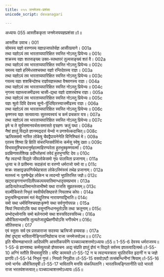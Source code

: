 ```yaml
---
title: ०५५ जनमेजय-प्रशंसा
unicode_script: devanagari

---
```



अध्यायः 055
	आस्तीककृता जनमेजययज्ञप्रशंसा॥1॥ 

आस्तीक उवाच। 	001  
सोमस्य यज्ञो वरुणस्य यज्ञःप्रजापतेर्यज्ञ आसीत्प्रयागे। 	001a  
तथा यज्ञोऽयं तव भारताग्र्यपारिक्षित स्वस्ति नोऽस्तु प्रियेभ्यः॥ 	001c  
शक्रस्य यज्ञः शतसङ्ख्य उक्त-स्तथापरं तुल्यसङ्ख्यं शतं वै। 	002a  
तथा यज्ञोऽयं तव भारताग्र्यपारिक्षित स्वस्ति नोऽस्तु प्रियेभ्यः॥ 	002c  
यमस्य यज्ञो हरिमेधसश्चयथा यज्ञो रन्तिदेवस्य राज्ञः। 	003a  
तथा यज्ञोऽयं तव भारताग्र्यपारिक्षित स्वस्ति नोऽस्तु प्रियेभ्यः॥ 	003c  
गयस्य यज्ञः शशबिन्दोश्च राज्ञोयज्ञस्तथा वैश्रवणस्य राज्ञः। 	004a  
तथा यज्ञोऽयं तव भारताग्र्यपारिक्षित स्वस्ति नोऽस्तु प्रियेभ्यः॥ 	004c  
नृगस्य यज्ञस्त्वजमीढस्य चासी-द्यथा यज्ञो दाशरथेश्च राज्ञः। 	005a  
तथा यज्ञोऽयं तव भारताग्र्यपारिक्षित स्वस्ति नोऽस्तु प्रियेभ्यः॥ 	005c  
यज्ञः श्रुतो दिवि देवस्य सूनो-र्युधिष्ठिरस्याजमीढस्य राज्ञः। 	006a  
तथा यज्ञोऽयं तव भारताग्र्यपारिक्षित स्वस्ति नोऽस्तु प्रियेभ्यः॥ 	006c  
कृष्णस्य यज्ञः सत्यवत्याः सुतस्यस्वयं च कर्म प्रचकार यत्र। 	007a  
तथा यज्ञोऽयं तव भारताग्र्यपारिक्षित स्वस्ति नोऽस्तु प्रियेभ्यः॥ 	007c  
इमे च ते सूर्यसमानवर्चसःसमासते वृत्रहणः क्रतुं यथा। 	008a  
नैषां ज्ञातुं विद्यते ज्ञानमद्यदत्तं येभ्यो न प्रणश्येत्कदाचित्॥ 	008c  
ऋत्विक्समो नास्ति लोकेषु चैवद्वैपायनेनेति विनिश्चितं मे। 	009a  
एतस्य शिष्या हि क्षितिं संचरन्तिसर्वर्त्विजः कर्मसु स्वेषु दक्षाः॥ 	009c  
विभावसुश्चित्रभानुर्महात्माहिरण्यरेता हुतभुक्कृष्णवर्त्मा। 	010a  
प्रदक्षिणावर्तशिखः प्रदीप्तोहव्यं तवेदं हुतभुग्वष्टि देवः॥ 	010c  
नैह त्वदन्यो विद्यते जीवलोकेसमो नृपः पालयिता प्रजानाम्। 	011a  
धृत्या च ते प्रतीमनाः सदाहंत्वं वा वरुणो धर्मराजो यमो वा॥ 	011c  
शक्रः साक्षाद्वज्रपाणिर्यथेहत्राता लोकेऽस्मिंस्त्वं तथेह प्रजानाम्। 	012a  
मतस्त्वं नः पुरुषेन्द्रेह लोकेन च त्वदन्यो भूपतिरस्ति जज्ञे॥ 	012c  
खट्वाङ्गनाभगदिलीपकल्पययातिमान्धातृसमप्रभाव। 	013a  
आदित्यतेजःप्रतिमानतेजाभीष्मो यथा राजसि सुव्रतस्त्वम्॥ 	013c  
वाल्मीकिवत्ते निभृतं स्ववीर्यंवसिष्ठवत्ते नियतश्च कोपः। 	014a  
प्रभुत्वमिन्द्रत्वसमं मतं मेद्युतिश्च नारायणवद्विभाति॥ 	014c  
यमो यथा धर्मविनिश्चयज्ञःकृष्णो यथा सर्वगुणोपपन्नः। 	015a  
श्रियां निवासोऽसि यथा वसूनांनिधानभूतोऽसि तथा क्रतूनाम्॥ 	015c  
दम्भोद्भवेनासि समो बलेनरामो यथा शस्त्रविदस्त्रविच्च। 	016a  
और्वत्रिताभ्यामसि तुल्यतेजादुष्प्रेक्षणीयोऽसि भगीरथेन॥ 	016c  
सौतिरुवाच। 	017  
एवं स्तुताः सर्व एव प्रसन्नाराजा सदस्या ऋत्विजो हव्यवाहः। 	017a  
तेषां दृष्ट्वा भावितानीङ्गितानिप्रोवाच राजा जनमेजयोऽथ॥॥ 	017c  
इति श्रीमन्महाभारते आदिपर्वणि आस्तीकपर्वणि पञ्चपञ्चाशत्तमोऽध्यायः॥55॥ 
1-55-6 देवस्य धर्मराजस्य॥1-55-8 ज्ञानशब्दः कर्मव्युत्पन्नो ज्ञेयवचनः अद्य संप्रति ज्ञातुं ज्ञेयं न विद्यते सर्वस्य ज्ञातत्वादित्यर्थः॥1-55-10 अग्निं स्तौति विभावसुरिति। वष्टि कामयते॥1-55-12 न च त्वदन्यस्त्राता भूपतिरस्ति इदानीं न च जज्ञे प्रागपि॥1-55-14 निभृतं गुप्तं। नियतो निगृहीतः॥1-55-15 वसवोऽष्टौ तत्संबन्धिनीनां श्रियाम्॥1-55-16 रामो भार्गवः और्वत्रितावृषी॥1-55-17 भावितानि मनसि संकल्पितानि। भारतस्त्विङ्गितानीति पाठे भारतो राजा भरतवंशजत्वात्॥ पञ्चपञ्चाशत्तमोऽध्यायः॥55॥